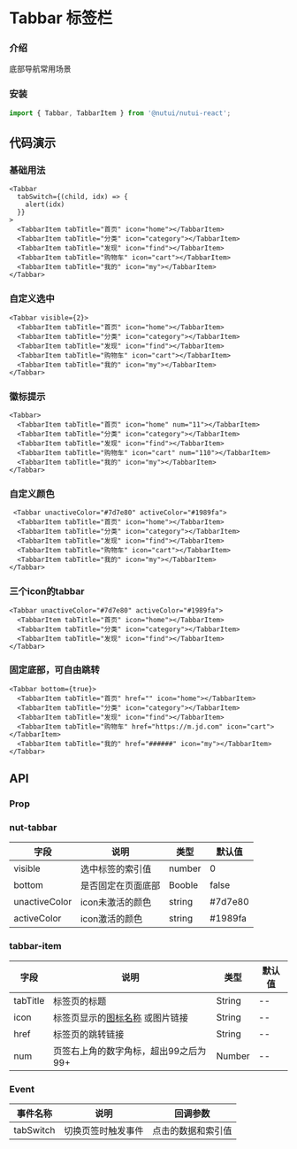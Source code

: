 #  Tabbar 标签栏

### 介绍

底部导航常用场景

### 安装

```javascript
import { Tabbar, TabbarItem } from '@nutui/nutui-react';
```

## 代码演示

### 基础用法

```tsx
<Tabbar
  tabSwitch={(child, idx) => {
    alert(idx)
  }}
>
  <TabbarItem tabTitle="首页" icon="home"></TabbarItem>
  <TabbarItem tabTitle="分类" icon="category"></TabbarItem>
  <TabbarItem tabTitle="发现" icon="find"></TabbarItem>
  <TabbarItem tabTitle="购物车" icon="cart"></TabbarItem>
  <TabbarItem tabTitle="我的" icon="my"></TabbarItem>
</Tabbar>
```
### 自定义选中
```tsx
<Tabbar visible={2}>
  <TabbarItem tabTitle="首页" icon="home"></TabbarItem>
  <TabbarItem tabTitle="分类" icon="category"></TabbarItem>
  <TabbarItem tabTitle="发现" icon="find"></TabbarItem>
  <TabbarItem tabTitle="购物车" icon="cart"></TabbarItem>
  <TabbarItem tabTitle="我的" icon="my"></TabbarItem>
</Tabbar>
```
### 徽标提示
```tsx
<Tabbar>
  <TabbarItem tabTitle="首页" icon="home" num="11"></TabbarItem>
  <TabbarItem tabTitle="分类" icon="category"></TabbarItem>
  <TabbarItem tabTitle="发现" icon="find"></TabbarItem>
  <TabbarItem tabTitle="购物车" icon="cart" num="110"></TabbarItem>
  <TabbarItem tabTitle="我的" icon="my"></TabbarItem>
</Tabbar>
```
### 自定义颜色
```tsx
 <Tabbar unactiveColor="#7d7e80" activeColor="#1989fa">
  <TabbarItem tabTitle="首页" icon="home"></TabbarItem>
  <TabbarItem tabTitle="分类" icon="category"></TabbarItem>
  <TabbarItem tabTitle="发现" icon="find"></TabbarItem>
  <TabbarItem tabTitle="购物车" icon="cart"></TabbarItem>
  <TabbarItem tabTitle="我的" icon="my"></TabbarItem>
</Tabbar>
```
### 三个icon的tabbar
```tsx
<Tabbar unactiveColor="#7d7e80" activeColor="#1989fa">
  <TabbarItem tabTitle="首页" icon="home"></TabbarItem>
  <TabbarItem tabTitle="分类" icon="category"></TabbarItem>
  <TabbarItem tabTitle="发现" icon="find"></TabbarItem>
</Tabbar>
```
### 固定底部，可自由跳转
```tsx
<Tabbar bottom={true}>
  <TabbarItem tabTitle="首页" href="" icon="home"></TabbarItem>
  <TabbarItem tabTitle="分类" icon="category"></TabbarItem>
  <TabbarItem tabTitle="发现" icon="find"></TabbarItem>
  <TabbarItem tabTitle="购物车" href="https://m.jd.com" icon="cart"></TabbarItem>
  <TabbarItem tabTitle="我的" href="######" icon="my"></TabbarItem>
</Tabbar>
```
        

## API

### Prop

### nut-tabbar

| 字段            | 说明               | 类型   | 默认值  |
|-----------------|--------------------|--------|---------|
| visible | 选中标签的索引值   | number | 0       |
| bottom          | 是否固定在页面底部 | Booble | false   |
| unactiveColor  | icon未激活的颜色   | string | #7d7e80 |
| activeColor    | icon激活的颜色     | string | #1989fa |

### tabbar-item

| 字段      | 说明                                      | 类型   | 默认值 |
|-----------|-------------------------------------------|--------|--------|
| tabTitle | 标签页的标题                              | String | --     |
| icon      | 标签页显示的[图标名称](#/icon) 或图片链接 | String | --     |
| href      | 标签页的跳转链接                          | String | --     |
| num       | 页签右上角的数字角标，超出99之后为99+     | Number | --     |


### Event

| 事件名称   | 说明               | 回调参数           |
|------------|--------------------|--------------------|
| tabSwitch | 切换页签时触发事件 | 点击的数据和索引值 |
